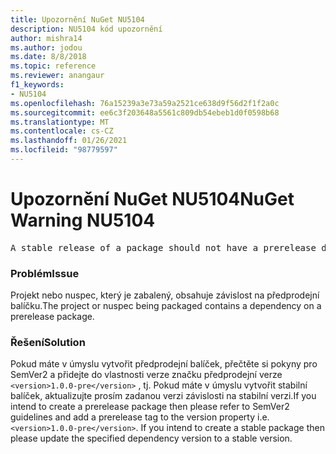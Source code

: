 ```yaml
---
title: Upozornění NuGet NU5104
description: NU5104 kód upozornění
author: mishra14
ms.author: jodou
ms.date: 8/8/2018
ms.topic: reference
ms.reviewer: anangaur
f1_keywords:
- NU5104
ms.openlocfilehash: 76a15239a3e73a59a2521ce638d9f56d2f1f2a0c
ms.sourcegitcommit: ee6c3f203648a5561c809db54ebeb1d0f0598b68
ms.translationtype: MT
ms.contentlocale: cs-CZ
ms.lasthandoff: 01/26/2021
ms.locfileid: "98779597"
---
```

# <a name="nuget-warning-nu5104"></a><span data-ttu-id="b2e7a-103">Upozornění NuGet NU5104</span><span class="sxs-lookup"><span data-stu-id="b2e7a-103">NuGet Warning NU5104</span></span>
<pre>A stable release of a package should not have a prerelease dependency. Either modify the version spec of dependency "NuGet.Versioning [4.7.0-preview4.5065, )" or update the version field in the nuspec.</pre>

### <a name="issue"></a><span data-ttu-id="b2e7a-104">Problém</span><span class="sxs-lookup"><span data-stu-id="b2e7a-104">Issue</span></span>

<span data-ttu-id="b2e7a-105">Projekt nebo nuspec, který je zabalený, obsahuje závislost na předprodejní balíčku.</span><span class="sxs-lookup"><span data-stu-id="b2e7a-105">The project or nuspec being packaged contains a dependency on a prerelease package.</span></span>


### <a name="solution"></a><span data-ttu-id="b2e7a-106">Řešení</span><span class="sxs-lookup"><span data-stu-id="b2e7a-106">Solution</span></span>

<span data-ttu-id="b2e7a-107">Pokud máte v úmyslu vytvořit předprodejní balíček, přečtěte si pokyny pro SemVer2 a přidejte do vlastnosti verze značku předprodejní verze `<version>1.0.0-pre</version>` , tj. Pokud máte v úmyslu vytvořit stabilní balíček, aktualizujte prosím zadanou verzi závislosti na stabilní verzi.</span><span class="sxs-lookup"><span data-stu-id="b2e7a-107">If you intend to create a prerelease package then please refer to SemVer2 guidelines and add a prerelease tag to the version property i.e. `<version>1.0.0-pre</version>`. If you intend to create a stable package then please update the specified dependency version to a stable version.</span></span>

